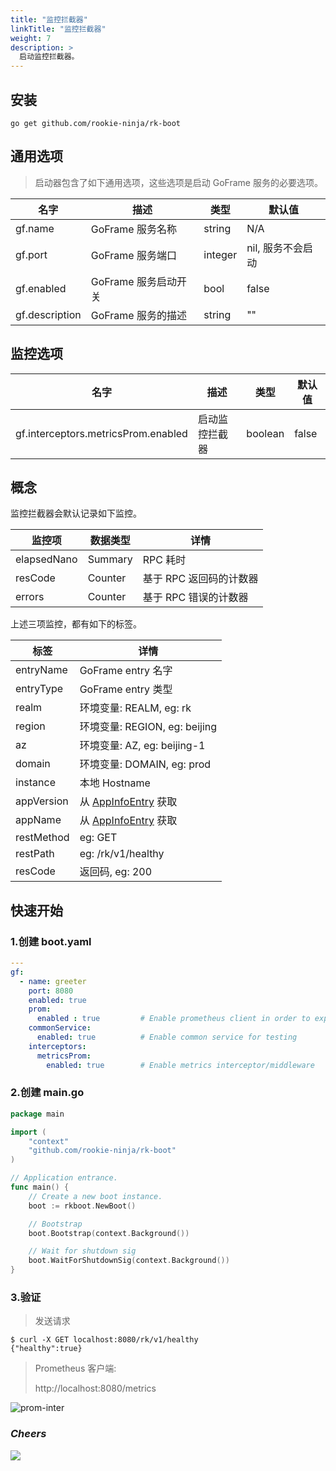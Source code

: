 ```yaml
---
title: "监控拦截器"
linkTitle: "监控拦截器"
weight: 7
description: >
  启动监控拦截器。
---
```


## 安装
```shell script
go get github.com/rookie-ninja/rk-boot
```

## 通用选项
> 启动器包含了如下通用选项，这些选项是启动 GoFrame 服务的必要选项。

| 名字 | 描述 | 类型 | 默认值 |
| ------ | ------ | ------ | ------ |
| gf.name | GoFrame 服务名称 | string | N/A |
| gf.port | GoFrame 服务端口 | integer | nil, 服务不会启动 |
| gf.enabled | GoFrame 服务启动开关 | bool | false |
| gf.description | GoFrame 服务的描述 | string | "" |

## 监控选项
| 名字 | 描述 | 类型 | 默认值 |
| ------ | ------ | ------ | ------ |
| gf.interceptors.metricsProm.enabled | 启动监控拦截器 | boolean | false |

## 概念
监控拦截器会默认记录如下监控。

| 监控项 | 数据类型 | 详情 |
| ---- | ---- | ---- |
| elapsedNano | Summary | RPC 耗时 |
| resCode | Counter | 基于 RPC 返回码的计数器 |
| errors | Counter | 基于 RPC 错误的计数器 |

上述三项监控，都有如下的标签。

| 标签 | 详情 |
| ---- | ---- |
| entryName | GoFrame entry 名字 |
| entryType | GoFrame entry 类型 |
| realm | 环境变量: REALM, eg: rk |
| region | 环境变量: REGION, eg: beijing |
| az | 环境变量: AZ, eg: beijing-1 |
| domain | 环境变量: DOMAIN, eg: prod |
| instance | 本地 Hostname |
| appVersion | 从 [AppInfoEntry](https://github.com/rookie-ninja/rk-entry#appinfoentry) 获取 |
| appName | 从 [AppInfoEntry](https://github.com/rookie-ninja/rk-entry#appinfoentry) 获取 |
| restMethod | eg: GET |
| restPath | eg: /rk/v1/healthy |
| resCode | 返回码, eg: 200 |

## 快速开始
### 1.创建 boot.yaml
```yaml
---
gf:
  - name: greeter
    port: 8080
    enabled: true
    prom:
      enabled : true         # Enable prometheus client in order to export metrics
    commonService:
      enabled: true          # Enable common service for testing
    interceptors:
      metricsProm:
        enabled: true        # Enable metrics interceptor/middleware
```

### 2.创建 main.go
```go
package main

import (
	"context"
	"github.com/rookie-ninja/rk-boot"
)

// Application entrance.
func main() {
	// Create a new boot instance.
	boot := rkboot.NewBoot()

	// Bootstrap
	boot.Bootstrap(context.Background())

	// Wait for shutdown sig
	boot.WaitForShutdownSig(context.Background())
}
```

### 3.验证
> 发送请求

```shell script
$ curl -X GET localhost:8080/rk/v1/healthy
{"healthy":true}
```

> Prometheus 客户端:
>
> http://localhost:8080/metrics

![prom-inter](/bootstrapper/user-guide/gf-golang/basic/gf-prom-inter.png)

### _**Cheers**_
![](/bootstrapper/user-guide/cheers.png)
